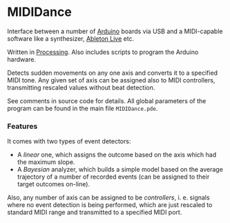 # MIDIDance

Interface between a number of [Arduino](http://arduino.cc/) boards via USB and a MIDI-capable software like a synthesizer, [Ableton Live](https://www.ableton.com/) etc.

Written in [Processing](http://processing.org/). Also includes scripts to program the Arduino hardware.

Detects sudden movements on any one axis and converts it to a specified MIDI tone. Any given set of axis can be assigned also to MIDI controllers, transmitting rescaled values without beat detection.

See comments in source code for details. All global parameters of the program can be found in the main file `MIDIDance.pde`.


### Features

It comes with two types of event detectors:

- A _linear_ one, which assigns the outcome based on the axis which had the maximum slope.
- A _Bayesian_ analyzer, which builds a simple model based on the average trajectory of a number of recorded events (can be assigned to their target outcomes on-line).

Also, any number of axis can be assigned to be _controllers_, i. e. signals where no event detection is being performed, which are just rescaled to standard MIDI range and transmitted to a specified MIDI port.
